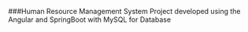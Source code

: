 ###Human Resource Management System
Project developed using the 
Angular and SpringBoot with MySQL for Database
